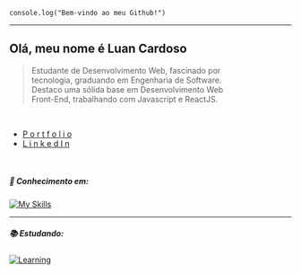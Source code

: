 <code>console.log("Bem-vindo ao meu Github!")</code>
<hr>

## Olá, meu nome é Luan Cardoso
> Estudante de Desenvolvimento Web, fascinado por <br/>
> tecnologia, graduando em Engenharia de Software.<br/>
> Destaco uma sólida base em Desenvolvimento Web <br/>
> Front-End, trabalhando com Javascript e ReactJS.
> 
<br/>

- [P o r t f o l i o](https://luancardoso.vercel.app/) <br/>
- [L i n k e d I n](https://www.linkedin.com/in/luanc-santos/)

<br/>

##### 🧠 Conhecimento em:

[![My Skills](https://skillicons.dev/icons?i=html,css,javascript,react,materialui,tailwind&theme=dark)](https://skillicons.dev)
   
<hr>

##### 📚 Estudando:
[![Learning](https://skillicons.dev/icons?i=nextjs,nodejs,&theme=dark)](https://skillicons.dev)


